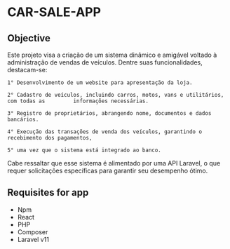 # CAR-SALE-APP 

## Objective

Este projeto visa a criação de um sistema dinâmico e amigável voltado à administração de vendas de veículos. Dentre suas funcionalidades, destacam-se:

    1° Desenvolvimento de um website para apresentação da loja.
    
    2° Cadastro de veículos, incluindo carros, motos, vans e utilitários, com todas as         informações necessárias.
    
    3° Registro de proprietários, abrangendo nome, documentos e dados bancários.
    
    4° Execução das transações de venda dos veículos, garantindo o recebimento dos pagamentos, 
    
    5° uma vez que o sistema está integrado ao banco.

Cabe ressaltar que esse sistema é alimentado por uma API Laravel, o que requer solicitações específicas para garantir seu desempenho ótimo.


## Requisites for app

<ul>
  <li>Npm</li>
  <li>React</li>
  <li>PHP</li>
  <li>Composer</li>
  <li>Laravel v11</li>

</ul>
